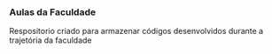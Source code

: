 ### Aulas da Faculdade
Respositorio criado para armazenar códigos desenvolvidos durante a trajetória da faculdade
